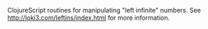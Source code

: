 ClojureScript routines for manipulating "left infinite" numbers.
See http://loki3.com/leftins/index.html for more information.
